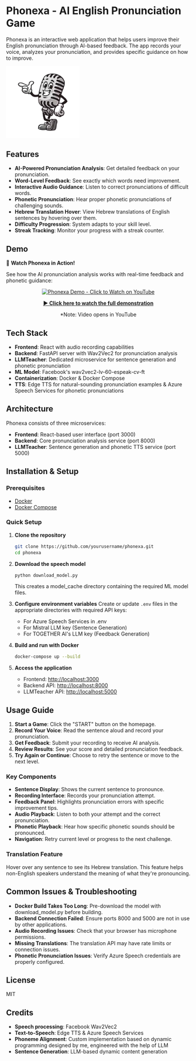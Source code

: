 # Phonexa - AI English Pronunciation Game

Phonexa is an interactive web application that helps users improve their English pronunciation through AI-based feedback. The app records your voice, analyzes your pronunciation, and provides specific guidance on how to improve.

<img src="https://github.com/EASS-HIT-PART-A-2025-CLASS-VII/Phonexa/blob/main/frontend/src/ProjectImages/PhonexaLogo.png?raw=true" alt="Phonexa Logo" width="200"/>

## Features

- **AI-Powered Pronunciation Analysis**: Get detailed feedback on your pronunciation.
- **Word-Level Feedback**: See exactly which words need improvement.
- **Interactive Audio Guidance**: Listen to correct pronunciations of difficult words.
- **Phonetic Pronunciation**: Hear proper phonetic pronunciations of challenging sounds.
- **Hebrew Translation Hover**: View Hebrew translations of English sentences by hovering over them.
- **Difficulty Progression**: System adapts to your skill level.
- **Streak Tracking**: Monitor your progress with a streak counter.

## Demo

🎥 **Watch Phonexa in Action!**

See how the AI pronunciation analysis works with real-time feedback and phonetic guidance:

<div align="center">

[![Phonexa Demo - Click to Watch on YouTube](https://img.youtube.com/vi/NOBqmUZFIhg/maxresdefault.jpg)](https://youtu.be/NOBqmUZFIhg)

**[▶️ Click here to watch the full demonstration](https://youtu.be/NOBqmUZFIhg)**

*Note: Video opens in YouTube

</div>

## Tech Stack

- **Frontend**: React with audio recording capabilities
- **Backend**: FastAPI server with Wav2Vec2 for pronunciation analysis
- **LLMTeacher**: Dedicated microservice for sentence generation and phonetic pronunciation
- **ML Model**: Facebook's wav2vec2-lv-60-espeak-cv-ft
- **Containerization**: Docker & Docker Compose
- **TTS**: Edge TTS for natural-sounding pronunciation examples & Azure Speech Services for phonetic pronunciations

## Architecture

Phonexa consists of three microservices:
- **Frontend**: React-based user interface (port 3000)
- **Backend**: Core pronunciation analysis service (port 8000)
- **LLMTeacher**: Sentence generation and phonetic TTS service (port 5000)

## Installation & Setup

### Prerequisites

- [Docker](https://docs.docker.com/get-docker/)
- [Docker Compose](https://docs.docker.com/compose/install/)

### Quick Setup

1. **Clone the repository**
    ```bash
    git clone https://github.com/yourusername/phonexa.git
    cd phonexa
    ```

2. **Download the speech model**
    ```bash
    python download_model.py
    ```
    This creates a model_cache directory containing the required ML model files.

3. **Configure environment variables**
    Create or update `.env` files in the appropriate directories with required API keys:
    - For Azure Speech Services in .env
    - For Mistral LLM key (Sentence Generation)
    - For TOGETHER AI's LLM key (Feedback Generation)

4. **Build and run with Docker**
    ```bash
    docker-compose up --build
    ```

5. **Access the application**
    - Frontend: [http://localhost:3000](http://localhost:3000)
    - Backend API: [http://localhost:8000](http://localhost:8000)
    - LLMTeacher API: [http://localhost:5000](http://localhost:5000)

## Usage Guide

1. **Start a Game**: Click the "START" button on the homepage.
2. **Record Your Voice**: Read the sentence aloud and record your pronunciation.
3. **Get Feedback**: Submit your recording to receive AI analysis.
4. **Review Results**: See your score and detailed pronunciation feedback.
5. **Try Again or Continue**: Choose to retry the sentence or move to the next level.

### Key Components

- **Sentence Display**: Shows the current sentence to pronounce.
- **Recording Interface**: Records your pronunciation attempt.
- **Feedback Panel**: Highlights pronunciation errors with specific improvement tips.
- **Audio Playback**: Listen to both your attempt and the correct pronunciation.
- **Phonetic Playback**: Hear how specific phonetic sounds should be pronounced.
- **Navigation**: Retry current level or progress to the next challenge.

### Translation Feature

Hover over any sentence to see its Hebrew translation. This feature helps non-English speakers understand the meaning of what they're pronouncing.

## Common Issues & Troubleshooting

- **Docker Build Takes Too Long**: Pre-download the model with download_model.py before building.
- **Backend Connection Failed**: Ensure ports 8000 and 5000 are not in use by other applications.
- **Audio Recording Issues**: Check that your browser has microphone permissions.
- **Missing Translations**: The translation API may have rate limits or connection issues.
- **Phonetic Pronunciation Issues**: Verify Azure Speech credentials are properly configured.

## License

MIT

## Credits

- **Speech processing**: Facebook Wav2Vec2
- **Text-to-Speech**: Edge TTS & Azure Speech Services
- **Phoneme Alignment**: Custom implementation based on dynamic programming designed by me, engineered with the help of LLM
- **Sentence Generation**: LLM-based dynamic content generation